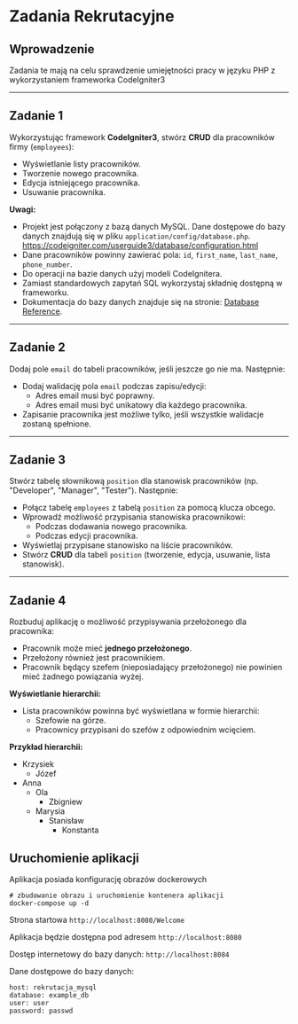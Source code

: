 # Zadania Rekrutacyjne

## Wprowadzenie
Zadania te mają na celu sprawdzenie umiejętności pracy w języku PHP z wykorzystaniem frameworka CodeIgniter3

---

## Zadanie 1
Wykorzystując framework **CodeIgniter3**, stwórz **CRUD** dla pracowników firmy (`employees`):
- Wyświetlanie listy pracowników.
- Tworzenie nowego pracownika.
- Edycja istniejącego pracownika.
- Usuwanie pracownika.

**Uwagi:**
- Projekt jest połączony z bazą danych MySQL. Dane dostępowe do bazy danych znajdują się w pliku `application/config/database.php`. https://codeigniter.com/userguide3/database/configuration.html
- Dane pracowników powinny zawierać pola: `id`, `first_name`, `last_name`, `phone_number`.
- Do operacji na bazie danych użyj modeli CodeIgnitera.
- Zamiast standardowych zapytań SQL wykorzystaj składnię dostępną w frameworku.
- Dokumentacja do bazy danych znajduje się na stronie: [Database Reference](https://codeigniter.com/userguide3/index.html).

---

## Zadanie 2
Dodaj pole `email` do tabeli pracowników, jeśli jeszcze go nie ma. Następnie:
- Dodaj walidację pola `email` podczas zapisu/edycji:
	- Adres email musi być poprawny.
	- Adres email musi być unikatowy dla każdego pracownika.
- Zapisanie pracownika jest możliwe tylko, jeśli wszystkie walidacje zostaną spełnione.

---

## Zadanie 3
Stwórz tabelę słownikową `position` dla stanowisk pracowników (np. "Developer", "Manager", "Tester"). Następnie:
- Połącz tabelę `employees` z tabelą `position` za pomocą klucza obcego.
- Wprowadź możliwość przypisania stanowiska pracownikowi:
	- Podczas dodawania nowego pracownika.
	- Podczas edycji pracownika.
- Wyświetlaj przypisane stanowisko na liście pracowników.
- Stwórz **CRUD** dla tabeli `position` (tworzenie, edycja, usuwanie, lista stanowisk).

---

## Zadanie 4
Rozbuduj aplikację o możliwość przypisywania przełożonego dla pracownika:
- Pracownik może mieć **jednego przełożonego**.
- Przełożony również jest pracownikiem.
- Pracownik będący szefem (nieposiadający przełożonego) nie powinien mieć żadnego powiązania wyżej.

**Wyświetlanie hierarchii:**
- Lista pracowników powinna być wyświetlana w formie hierarchii:
	- Szefowie na górze.
	- Pracownicy przypisani do szefów z odpowiednim wcięciem.

**Przykład hierarchii:**
- Krzysiek
  - Józef
- Anna
  - Ola
    - Zbigniew
  - Marysia
    - Stanisław
      - Konstanta

## Uruchomienie aplikacji

Aplikacja posiada konfigurację obrazów dockerowych

```
# zbudowanie obrazu i uruchomienie kontenera aplikacji
docker-compose up -d
```
Strona startowa `http://localhost:8080/Welcome`

Aplikacja będzie dostępna pod adresem `http://localhost:8080`

Dostęp internetowy do bazy danych: `http://localhost:8084`

Dane dostępowe do bazy danych:
```
host: rekrutacja_mysql
database: example_db
user: user
password: passwd
```
